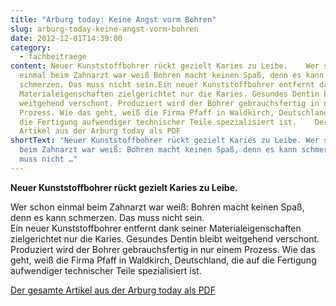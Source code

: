 ```yaml
---
title: "Arburg today: Keine Angst vorm Bohren"
slug: arburg-today-keine-angst-vorm-bohren
date: 2012-12-01T14:39:00
category:
  - fachbeitraege
content: Neuer Kunststoffbohrer rückt gezielt Karies zu Leibe.    Wer schon
  einmal beim Zahnarzt war weiß Bohren macht keinen Spaß, denn es kann
  schmerzen. Das muss nicht sein.Ein neuer Kunststoffbohrer entfernt dank seiner
  Materialeigenschaften zielgerichtet nur die Karies. Gesundes Dentin bleibt
  weitgehend verschont. Produziert wird der Bohrer gebrauchsfertig in nur einem
  Prozess. Wie das geht, weiß die Firma Pfaff in Waldkirch, Deutschland, die auf
  die Fertigung aufwendiger technischer Teile spezialisiert ist.    Der gesamte
  Artikel aus der Arburg today als PDF
shortText: "Neuer Kunststoffbohrer rückt gezielt Karies zu Leibe. Wer schon einmal
  beim Zahnarzt war weiß: Bohren macht keinen Spaß, denn es kann schmerzen. Das
  muss nicht …"
---
```


<p><strong>Neuer Kunststoffbohrer rückt gezielt Karies zu Leibe.</strong></p>



Wer schon einmal beim Zahnarzt war weiß: Bohren macht keinen Spaß, denn es kann schmerzen. Das muss nicht sein.<br>Ein neuer Kunststoffbohrer entfernt dank seiner Materialeigenschaften zielgerichtet nur die Karies. Gesundes Dentin bleibt weitgehend verschont. Produziert wird der Bohrer gebrauchsfertig in nur einem Prozess. Wie das geht, weiß die Firma Pfaff in Waldkirch, Deutschland, die auf die Fertigung aufwendiger technischer Teile spezialisiert ist.</p>



<p><a href="/downloads/Arburg-today.pdf" target="_blank" rel="noreferrer noopener" aria-label=" (öffnet in neuem Tab)">Der gesamte Artikel aus der Arburg today als PDF</a></p>

